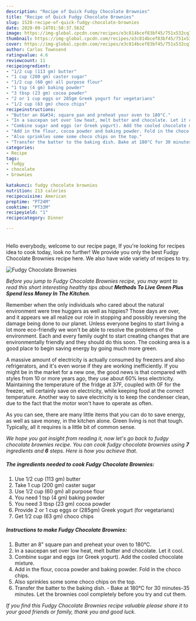 ```yaml
---
description: "Recipe of Quick Fudgy Chocolate Brownies"
title: "Recipe of Quick Fudgy Chocolate Brownies"
slug: 1528-recipe-of-quick-fudgy-chocolate-brownies
date: 2020-09-14T01:58:37.563Z
image: https://img-global.cpcdn.com/recipes/e3c814bcef83bf45/751x532cq70/fudgy-chocolate-brownies-recipe-main-photo.jpg
thumbnail: https://img-global.cpcdn.com/recipes/e3c814bcef83bf45/751x532cq70/fudgy-chocolate-brownies-recipe-main-photo.jpg
cover: https://img-global.cpcdn.com/recipes/e3c814bcef83bf45/751x532cq70/fudgy-chocolate-brownies-recipe-main-photo.jpg
author: Carlos Townsend
ratingvalue: 4.6
reviewcount: 11
recipeingredient:
- "1/2 cup (113 gm) butter"
- "1 cup (200 gm) caster sugar"
- "1/2 cup (60 gm) all purpose flour"
- "1 tsp (4 gm) baking powder"
- "3 tbsp (23 gm) cocoa powder"
- "2 or 1 cup eggs or 285gm Greek yogurt for vegetarians"
- "1/2 cup (63 gm) choco chips"
recipeinstructions:
- "Butter an 8&#34; square pan and preheat your oven to 180°C."
- "In a saucepan set over low heat, melt butter and chocolate. Let it cool."
- "Combine sugar and eggs (or Greek yogurt). Add the cooled chocolate mixture."
- "Add in the flour, cocoa powder and baking powder. Fold in the choco chips."
- "Also sprinkles some some choco chips on the top."
- "Transfer the batter to the baking dish. Bake at 180°C for 30 minutes-35 minutes. Let the brownies cool completely before you try and cut them."
categories:
- Recipe
tags:
- fudgy
- chocolate
- brownies

katakunci: fudgy chocolate brownies 
nutrition: 213 calories
recipecuisine: American
preptime: "PT24M"
cooktime: "PT33M"
recipeyield: "1"
recipecategory: Dinner

---
```

<br>
Hello everybody, welcome to our recipe page, If you're looking for recipes idea to cook today, look no further! We provide you only the best Fudgy Chocolate Brownies recipe here. We also have wide variety of recipes to try.
<br>


![Fudgy Chocolate Brownies](https://img-global.cpcdn.com/recipes/e3c814bcef83bf45/751x532cq70/fudgy-chocolate-brownies-recipe-main-photo.jpg)

<i>Before you jump to Fudgy Chocolate Brownies recipe, you may want to read this short interesting healthy tips about 
<strong>Methods To Live Green Plus Spend less Money In The Kitchen</strong>.</i>
</br>

Remember when the only individuals who cared about the natural environment were tree huggers as well as hippies? Those days are over, and it appears we all realize our role in stopping and possibly reversing the damage being done to our planet. Unless everyone begins to start living a lot more eco-friendly we won't be able to resolve the problems of the environment. Each and every family ought to start creating changes that are environmentally friendly and they should do this soon. The cooking area is a good place to begin saving energy by going much more green.

A massive amount of electricity is actually consumed by freezers and also refrigerators, and it's even worse if they are working inefficiently. If you might be in the market for a new one, the good news is that compared with styles from 10 or more years ago, they use about 60% less electricity. Maintaining the temperature of the fridge at 37F, coupled with 0F for the freezer, will certainly save on electricity, while keeping food at the correct temperature. Another way to save electricity is to keep the condenser clean, due to the fact that the motor won't have to operate as often.

As you can see, there are many little items that you can do to save energy, as well as save money, in the kitchen alone. Green living is not that tough. Typically, all it requires is a little bit of common sense.


<i>We hope you got insight from reading it, now let's go back to fudgy chocolate brownies recipe. You can cook fudgy chocolate brownies using <strong>7</strong> ingredients and <strong>6</strong> steps. Here is how you achieve that.
</i>

##### The ingredients needed to cook Fudgy Chocolate Brownies:

1. Use 1/2 cup (113 gm) butter
1. Take 1 cup (200 gm) caster sugar
1. Use 1/2 cup (60 gm) all purpose flour
1. You need 1 tsp (4 gm) baking powder
1. You need 3 tbsp (23 gm) cocoa powder
1. Provide 2 or 1 cup eggs or (285gm) Greek yogurt (for vegetarians)
1. Get 1/2 cup (63 gm) choco chips


##### Instructions to make Fudgy Chocolate Brownies:

1. Butter an 8&#34; square pan and preheat your oven to 180°C.
1. In a saucepan set over low heat, melt butter and chocolate. Let it cool.
1. Combine sugar and eggs (or Greek yogurt). Add the cooled chocolate mixture.
1. Add in the flour, cocoa powder and baking powder. Fold in the choco chips.
1. Also sprinkles some some choco chips on the top.
1. Transfer the batter to the baking dish. - Bake at 180°C for 30 minutes-35 minutes. Let the brownies cool completely before you try and cut them.


<i>If you find this Fudgy Chocolate Brownies recipe valuable please share it to your good friends or family, thank you and good luck.</i>
